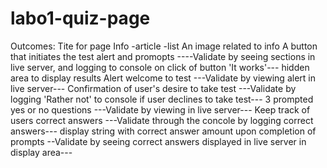 # labo1-quiz-page
Outcomes:
Tite for page
Info
-article
-list
An image related to info
A button that initiates the test alert and promopts
----Validate by seeing sections in live server, and logging to console on click of button 'It works'---
hidden area to display results
Alert welcome to test
---Validate by viewing alert in live server---
Confirmation of user's desire to take test
---Validate by logging 'Rather not' to console if user declines to take test--- 
3 prompted yes or no questions
---Validate by viewing in live server---
Keep track of users correct answers
---Validate through the concole by logging correct answers--- 
display string with correct answer amount upon completion of prompts
--Validate by seeing correct answers displayed in live server in display area---




